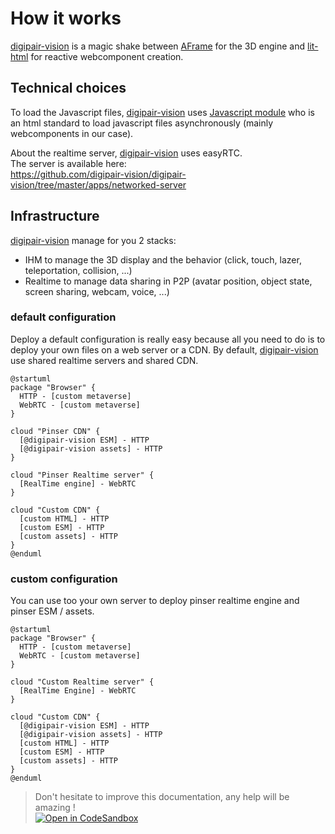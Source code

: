 # How it works

[digipair-vision](https://www.digipair-vision.com) is a magic shake between [AFrame](https://aframe.io) for the 3D engine and [lit-html](https://lit.dev) for reactive webcomponent creation.

## Technical choices

To load the Javascript files, [digipair-vision](https://www.digipair-vision.com) uses [Javascript module](https://developer.mozilla.org/en-US/docs/Web/JavaScript/Guide/Modules) who is an html standard to load javascript files asynchronously (mainly webcomponents in our case).

About the realtime server, [digipair-vision](https://www.digipair-vision.com) uses easyRTC.  
The server is available here:  
https://github.com/digipair-vision/digipair-vision/tree/master/apps/networked-server

## Infrastructure

[digipair-vision](https://www.digipair-vision.com) manage for you 2 stacks:

- IHM to manage the 3D display and the behavior (click, touch, lazer, teleportation, collision, ...)
- Realtime to manage data sharing in P2P (avatar position, object state, screen sharing, webcam, voice, ...)

### default configuration

Deploy a default configuration is really easy because all you need to do is to deploy your own files on a web server or a CDN.
By default, [digipair-vision](https://www.digipair-vision.com) use shared realtime servers and shared CDN.

```plantuml
@startuml
package "Browser" {
  HTTP - [custom metaverse]
  WebRTC - [custom metaverse]
}

cloud "Pinser CDN" {
  [@digipair-vision ESM] - HTTP
  [@digipair-vision assets] - HTTP
}

cloud "Pinser Realtime server" {
  [RealTime engine] - WebRTC
}

cloud "Custom CDN" {
  [custom HTML] - HTTP
  [custom ESM] - HTTP
  [custom assets] - HTTP
}
@enduml
```

### custom configuration

You can use too your own server to deploy pinser realtime engine and pinser ESM / assets.

```plantuml
@startuml
package "Browser" {
  HTTP - [custom metaverse]
  WebRTC - [custom metaverse]
}

cloud "Custom Realtime server" {
  [RealTime Engine] - WebRTC
}

cloud "Custom CDN" {
  [@digipair-vision ESM] - HTTP
  [@digipair-vision assets] - HTTP
  [custom HTML] - HTTP
  [custom ESM] - HTTP
  [custom assets] - HTTP
}
@enduml
```

> Don't hesitate to improve this documentation, any help will be amazing !  
> [![Open in CodeSandbox](https://codesandbox.io/static/img/play-codesandbox.svg)](https://githubbox.com/digipair-vision/digipair-vision/blob/master/docs/how-it-works.md)
